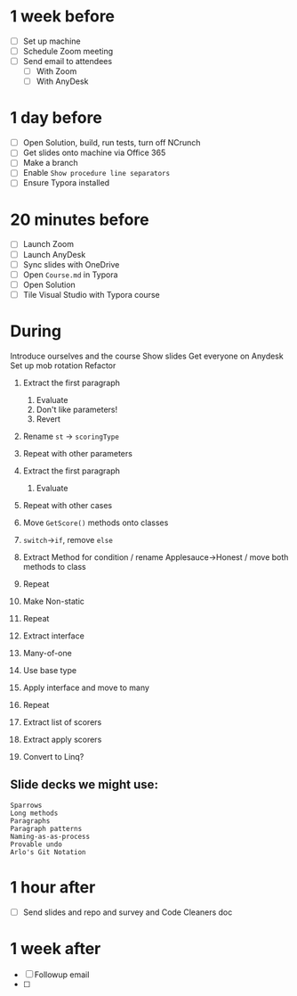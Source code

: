 # 1 week before

- [ ] Set up machine
- [ ] Schedule Zoom meeting
- [ ] Send email to attendees
  - [ ] With Zoom
  - [ ] With AnyDesk

# 1 day before

- [ ] Open Solution, build, run tests, turn off NCrunch
- [ ] Get slides onto machine via Office 365
- [ ] Make a branch
- [ ] Enable `Show procedure line separators`
- [ ] Ensure Typora installed

# 20 minutes before

- [ ] Launch Zoom
- [ ] Launch AnyDesk
- [ ] Sync slides with OneDrive
- [ ] Open `Course.md` in Typora
- [ ] Open Solution
- [ ] Tile Visual Studio with Typora course

# During

Introduce ourselves and the course
Show slides
Get everyone on Anydesk
Set up mob rotation
Refactor


1. Extract the first paragraph

   1. Evaluate
   2. Don't like parameters!
   3. Revert
2. Rename `st` -> `scoringType`
3. Repeat with other parameters
4. Extract the first paragraph

   1. Evaluate
5. Repeat with other cases
6. Move `GetScore()` methods onto classes
7. `switch`->`if`, remove `else`
8. Extract Method for condition / rename Applesauce->Honest / move both methods to class
9. Repeat
10. Make Non-static
11. Repeat
12. Extract interface
13. Many-of-one
14. Use base type
15. Apply interface and move to many
16. Repeat
17. Extract list of scorers
18. Extract apply scorers
19. Convert to Linq?



## Slide decks we might use:

    Sparrows
    Long methods
    Paragraphs
    Paragraph patterns
    Naming-as-as-process
    Provable undo
    Arlo's Git Notation

# 1 hour after

- [ ] Send slides and repo and survey and Code Cleaners doc

# 1 week after

- [ ] Followup email
- [ ] 

